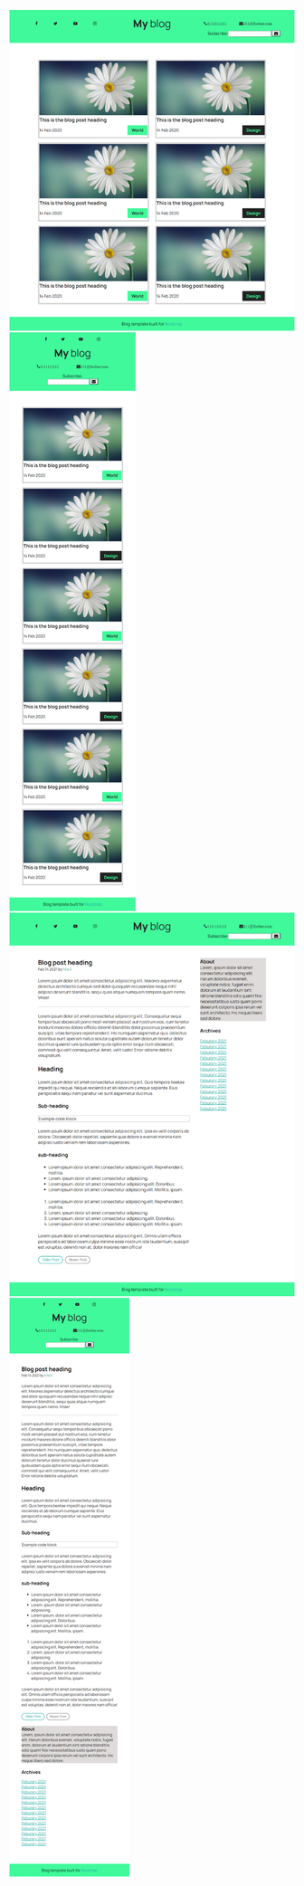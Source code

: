 ![alt text](img/index-large-screen.png)
![alt text](img/index-small-screen.png)
![alt text](img/content-large-screen.png)
![alt text](img/content-small-screen.png)

